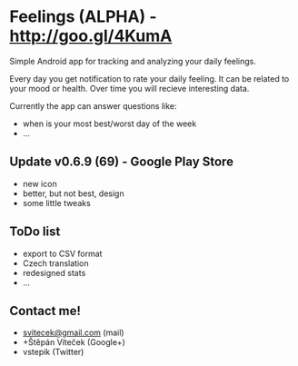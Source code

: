 Feelings (ALPHA) - http://goo.gl/4KumA
========

Simple Android app for tracking and analyzing your daily feelings.

Every day you get notification to rate your daily feeling. It can be related to your mood or health. Over time you will recieve interesting data.

Currently the app can answer questions like:
- when is your most best/worst day of the week
- ...

Update v0.6.9 (69) - Google Play Store
-----------
- new icon
- better, but not best, design
- some little tweaks

ToDo list
-----------
- export to CSV format
- Czech translation
- redesigned stats
- ...

Contact me!
-----------
- svitecek@gmail.com (mail)
- +Štěpán Víteček (Google+)
- vstepik (Twitter)

